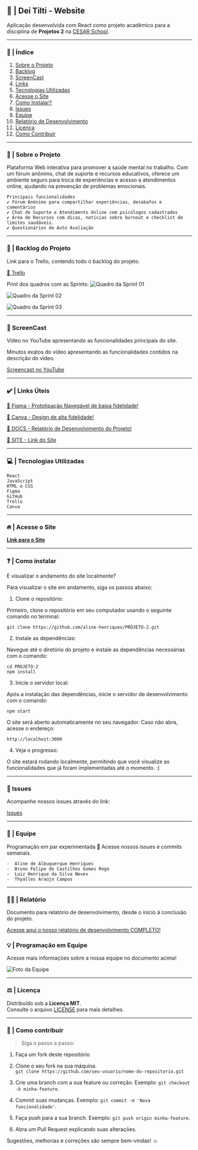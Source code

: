 ## 🧠 | Dei Tilti - Website

Aplicação desenvolvida com React como projeto acadêmico para a disciplina de **Projetos 2** na [CESAR School](https://www.cesar.school).

***

### 📑 | Índice

1. [Sobre o Projeto](#sobre-o-projeto)
2. [Backlog](#backlog-do-projeto)
3. [ScreenCast](#screencast)
4. [Links](#links-uteis)
5. [Tecnologias Utilizadas](#tecnologias-utilizadas)
6. [Acesse o Site](#acesse-o-site)
7. [Como Instalar?](#como-instalar)
8. [Issues](#Issues)
9. [Equipe](#equipe)
10. [Relatório de Desenvolvimento](#relatório)
11. [Licença](#licença)
12. [Como Contribuir](#como-contribuir)


*** 

### 📌 | Sobre o Projeto

Plataforma Web interativa para promover a saúde mental no trabalho. Com um fórum anônimo, chat de suporte e recursos educativos, oferece um ambiente seguro para troca de experiências e acesso a atendimentos online, ajudando na prevenção de problemas emocionais.

    Principais funcionalidades
    ✔️ Fórum Anônimo para compartilhar experiências, desabafos e comentários
    ✔️ Chat de Suporte e Atendimento Online com psicólogos cadastrados
    ✔️ Área de Recursos com dicas, notícias sobre burnout e checklist de limites saudáveis.
    ✔️ Questionários de Auto Avaliação
    

*** 

### 📑 | Backlog do Projeto

Link para o Trello, contendo todo o backlog do projeto.

[🔗 Trello](https://trello.com/b/FODA84Ao/lorem-ipsons)

Print dos quadros com as Sprints:
![Quadro da Sprint 01](./PROJETO-2-main/src/assets/img/QUADROS-TRELLO.jpg)

![Quadro da Sprint 02](./PROJETO-2-main/src/assets/img/QUADROS-TRELLO(2).jpg)

![Quadro da Sprint 03](./PROJETO-2-main/src/assets/img/QUADROS-TRELLO(3).jpg)

*** 

### 🎥 ScreenCast

Vídeo no YouTube apresentando as funcionalidades principais do site.

Minutos exatos do vídeo apresentando as funcionalidades contidos na descrição do vídeo.

[Screencast no YouTube](https://youtu.be/ZlwLpPZQpNs?si=Wi7IsgepMqdGtJjD)

***

### ✔️ | Links Úteis

[🔗 Figma - Prototipação Navegável de baixa fidelidade!](https://www.figma.com/proto/v8qSHsqxcSn1YCFe0em4Wb/Dei-Tilti?node-id=118-50&p=f&t=6jSx9w5MhOaIrp9Y-1&scaling=min-zoom&content-scaling=fixed&page-id=0%3A1&starting-point-node-id=118%3A50)

[🔗 Canva - Design de alta fidelidade!](https://www.canva.com/design/DAGkIDK7g_c/iggZQvdKgD6SRUxeE1mv3A/edit?utm_content=DAGkIDK7g_c&utm_campaign=designshare&utm_medium=link2&utm_source=sharebuttonv)

[🔗 DOCS - Relatório de Desenvolvimento do Projeto!](https://docs.google.com/document/d/180YaCEbCrv_3SM8Rb_zrdJ8bSbknzEjNVU1qo71WdYM/edit)

[🔗 SITE - Link do Site](https://dei-tilti.netlify.app/)

***

### 💻 | Tecnologias Utilizadas

    React 
    JavaScript
    HTML e CSS
    Figma
    GitHub
    Trello
    Canva

*** 

### 🔥 | Acesse o Site

[**Link para o Site**](https://dei-tilti.netlify.app/)

*** 

### ❓ | Como instalar

E visualizar o andamento do site localmente?

Para visualizar o site em andamento, siga os passos abaixo:
        
1. Clone o repositório:

Primeiro, clone o repositório em seu computador usando o seguinte comando no terminal:
    
    git clone https://github.com/aline-henriques/PROJETO-2.git

2. Instale as dependências:

Navegue até o diretório do projeto e instale as dependências necessárias com o comando:
    
    cd PROJETO-2
    npm install

3. Inicie o servidor local:

Após a instalação das dependências, inicie o servidor de desenvolvimento com o comando:
    
    npm start

O site será aberto automaticamente no seu navegador. Caso não abra, acesse o endereço:
    
    http://localhost:3000

4. Veja o progresso:

O site estará rodando localmente, permitindo que você visualize as funcionalidades que já foram implementadas até o momento. :)


*** 

### 📌 Issues 

Acompanhe nossos issues através do link: 

[Issues](https://github.com/aline-henriques/PROJETO-2/issues)

*** 

### 👥 | Equipe

Programação em par experimentada 🚀
Acesse nossos issues e commits semanais.

    -  Aline de Albuquerque Henriques
    -  Bruno Felipe de Castilhos Gomes Rego  
    -  Luiz Henrique da Silva Neves  
    -  Thyalles Araújo Campos

*** 


### ✍🏻 | Relatório
   
Documento para relatório de desenvolvimento, desde o início á conclusão do projeto.

[Acesse aqui o nosso relatório de desenvolvimento COMPLETO!](https://docs.google.com/document/d/180YaCEbCrv_3SM8Rb_zrdJ8bSbknzEjNVU1qo71WdYM/edit?usp=drivesdk)

### 💡 | Programação em Equipe

Acesse mais informações sobre a nossa equipe no documento acima! 

![Foto da Equipe](./PROJETO-2-main/src/assets/img/Prog-em-Par.jpeg)

***

### ⚖️ | Licença

Distribuído sob a **Licença MIT**.  
Consulte o arquivo [LICENSE](LICENSE) para mais detalhes.

***

### 🤝 | Como contribuir

> Siga o passo a passo: 

1. Faça um fork deste repositório

2. Clone o seu fork na sua máquina.  
   `git clone https://github.com/seu-usuario/nome-do-repositorio.git`

3. Crie uma branch com a sua feature ou correção. Exemplo: `git checkout -b minha-feature`.

5. Commit suas mudanças. Exemplo: `git commit -m 'Nova funcionalidade'`.

6. Faça push para a sua branch. Exemplo: `git push origin minha-feature`.

9. Abra um Pull Request explicando suas alterações.

Sugestões, melhorias e correções são sempre bem-vindas! ☺
